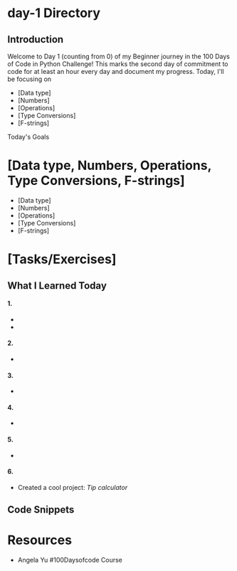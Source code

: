 # day-1 Directory

## Introduction
Welcome to Day 1 (counting from 0) of my Beginner journey in the 100 Days of Code in Python Challenge! This marks the second day of commitment to code for at least an hour every day and document my progress. Today, I'll be focusing on 
- [Data type]
- [Numbers]
- [Operations]
- [Type Conversions]
- [F-strings]

Today's Goals
# [Data type, Numbers, Operations, Type Conversions, F-strings]

- [Data type]
- [Numbers]
- [Operations]
- [Type Conversions]
- [F-strings]

# [Tasks/Exercises]


## What I Learned Today
#### 1.
- 
- 

#### 2.
- 

#### 3. 
-

#### 4. 
-

#### 5.
-

#### 6.
- Created a cool project: *Tip calculator*

## Code Snippets

# Resources
- Angela Yu #100Daysofcode Course